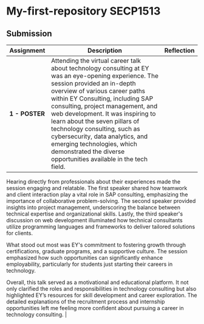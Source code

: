 # My-first-repository SECP1513 
## Submission
| **Assignment** | **Description**  | **Reflection** |
| ----- |  ------ | ----- | 
| **1 - POSTER** |Attending the virtual career talk about technology consulting at EY was an eye-opening experience. The session provided an in-depth overview of various career paths within EY Consulting, including SAP consulting, project management, and web development. It was inspiring to learn about the seven pillars of technology consulting, such as cybersecurity, data analytics, and emerging technologies, which demonstrated the diverse opportunities available in the tech field.

Hearing directly from professionals about their experiences made the session engaging and relatable. The first speaker shared how teamwork and client interaction play a vital role in SAP consulting, emphasizing the importance of collaborative problem-solving. The second speaker provided insights into project management, underscoring the balance between technical expertise and organizational skills. Lastly, the third speaker's discussion on web development illuminated how technical consultants utilize programming languages and frameworks to deliver tailored solutions for clients.

What stood out most was EY's commitment to fostering growth through certifications, graduate programs, and a supportive culture. The session emphasized how such opportunities can significantly enhance employability, particularly for students just starting their careers in technology.

Overall, this talk served as a motivational and educational platform. It not only clarified the roles and responsibilities in technology consulting but also highlighted EY’s resources for skill development and career exploration. The detailed explanations of the recruitment process and internship opportunities left me feeling more confident about pursuing a career in technology consulting.  | 
